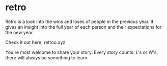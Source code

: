 # retro
Retro is a look into the wins and loses of people in the previous year.
It gives an insight into the full year of each person and their expectations for the new year.

Check it out here; retroo.xyz

You're most welcome to share your story. Every story counts. L's or W's, there will always be something to learn.
